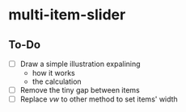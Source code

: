 # multi-item-slider

## To-Do
- [ ] Draw a simple illustration expalining
  - how it works
  - the calculation
- [ ] Remove the tiny gap between items
- [ ] Replace *vw* to other method to set items' width